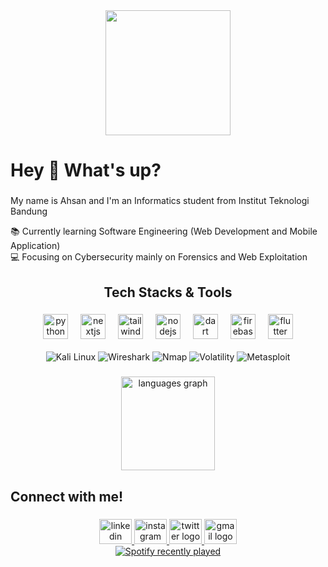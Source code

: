 <div align="center">
  <img height="200" src="https://media.giphy.com/media/JqmupuTVZYaQX5s094/giphy.gif?cid=ecf05e47ndzuffpdrgkq5j0sb4wk2y6hbrb0mnhyfyf4994c&ep=v1_gifs_search&rid=giphy.gif&ct=g"  />
</div>

###

<h1 align="left">Hey 👋 What's up?</h1>

###

<p align="left">My name is Ahsan and I'm an Informatics student from Institut Teknologi Bandung</p>
<p align="left">📚 Currently learning Software Engineering (Web Development and Mobile Application)<br>💻 Focusing on Cybersecurity mainly on Forensics and Web Exploitation</p>

###

<h2 align="center">Tech Stacks & Tools</h2>

###

<div align="center">
  <img src="https://cdn.jsdelivr.net/gh/devicons/devicon/icons/python/python-original.svg" height="40" alt="python logo"  />
  <img width="12" />
  <img src="https://cdn.jsdelivr.net/gh/devicons/devicon/icons/nextjs/nextjs-original.svg" height="40" alt="nextjs logo"  />
  <img width="12" />
  <img src="https://cdn.jsdelivr.net/gh/devicons/devicon/icons/tailwindcss/tailwindcss-original-wordmark.svg" height="40" alt="tailwindcss logo"  />
  <img width="12" />
  <img src="https://cdn.jsdelivr.net/gh/devicons/devicon/icons/nodejs/nodejs-original.svg" height="40" alt="nodejs logo"  />
  <img width="12" />
  <img src="https://cdn.jsdelivr.net/gh/devicons/devicon/icons/dart/dart-original.svg" height="40" alt="dart logo"  />
  <img width="12" />
  <img src="https://cdn.jsdelivr.net/gh/devicons/devicon/icons/firebase/firebase-plain.svg" height="40" alt="firebase logo"  />
  <img width="12" />
  <img src="https://cdn.jsdelivr.net/gh/devicons/devicon/icons/flutter/flutter-original.svg" height="40" alt="flutter logo"  />
</div>

<br>

<div align="center">
  <img src="https://img.shields.io/badge/Kali_Linux-557C94?style=for-the-badge&logo=kalilinux&logoColor=white" alt="Kali Linux" />
  <img src="https://img.shields.io/badge/Wireshark-1679A7?style=for-the-badge&logo=wireshark&logoColor=white" alt="Wireshark" />
  <img src="https://img.shields.io/badge/Nmap-4682B4?style=for-the-badge&logo=nmap&logoColor=white" alt="Nmap" />
  <img src="https://img.shields.io/badge/Volatility-02303A?style=for-the-badge&logo=volatility&logoColor=white" alt="Volatility" />
  <img src="https://img.shields.io/badge/Metasploit-1C1E24?style=for-the-badge&logo=metasploit&logoColor=white" alt="Metasploit" />
</div>

###

<div align="center">
  <img src="https://github-readme-stats.vercel.app/api/top-langs?username=ahsuunn&locale=en&hide_title=false&layout=compact&card_width=320&langs_count=5&theme=dracula&hide_border=false&order=2" height="150" alt="languages graph"  />
  <div>

###

<h2 align="left">Connect with me!</h2>

###

<div align="center">
  <a href="https://www.linkedin.com/in/ahsan-malik-al-farisi-86a735254/" target="_blank">
    <img src="https://raw.githubusercontent.com/maurodesouza/profile-readme-generator/master/src/assets/icons/social/linkedin/default.svg" width="52" height="40" alt="linkedin logo"  />
  </a>
  <a href="https://www.instagram.com/ahsuunn/" target="_blank">
    <img src="https://raw.githubusercontent.com/maurodesouza/profile-readme-generator/master/src/assets/icons/social/instagram/default.svg" width="52" height="40" alt="instagram logo"  />
  </a>
  <a href="https://x.com/malikfarisii" target="_blank">
    <img src="https://raw.githubusercontent.com/maurodesouza/profile-readme-generator/master/src/assets/icons/social/twitter/default.svg" width="52" height="40" alt="twitter logo"  />
  </a>
  <a href="mailto:themalique1910@gmail.com" target="_blank">
    <img src="https://raw.githubusercontent.com/maurodesouza/profile-readme-generator/master/src/assets/icons/social/gmail/default.svg" width="52" height="40" alt="gmail logo"  />
  </a>
</div>

<div align="center">
  <a href="https://open.spotify.com/user/jackaboa">
    <img src="https://spotify-recently-played-readme.vercel.app/api?user=jackaboa&count=3&width=600" alt="Spotify recently played"  />
  </a>
</div>

###



###
